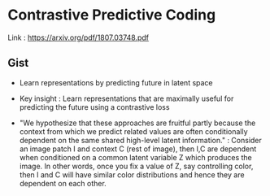 # Contrastive Predictive Coding

Link : https://arxiv.org/pdf/1807.03748.pdf

## Gist
* Learn representations by predicting future in latent space
* Key insight : Learn representations that are maximally useful for predicting the future using a contrastive loss

* "We hypothesize that these approaches are fruitful partly because the context from which we predict related values are often conditionally dependent on the same shared high-level latent information." : Consider an image patch I and context C (rest of image), then I,C are dependent when conditioned on a common latent variable Z which produces the image. In other words, once you fix a value of Z, say controlling color, then I and C will have similar color distributions and hence they are dependent on each other.